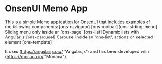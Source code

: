 # OnsenUI Memo App

This is a simple Memo application for OnsenUI that includes examples of the following components:
[ons-navigator]
[ons-toolbar]
[ons-sliding-menu] Sliding menu only inside an 'ons-page'
[ons-list] Dynamic lists with Angular.js
[ons-carousel] Carousel inside an 'ons-list', actions on selected element
[ons-template]

It uses (https://angularjs.org/ "Angular.js") and has been developed with (https://monaca.io/ "Monaca").


